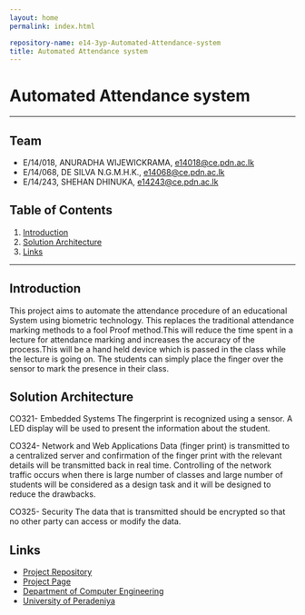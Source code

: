```yaml
---
layout: home
permalink: index.html

repository-name: e14-3yp-Automated-Attendance-system
title: Automated Attendance system
---
```


# Automated Attendance system

---

## Team
-  E/14/018, ANURADHA WIJEWICKRAMA, [e14018@ce.pdn.ac.lk](mailto:e14018@ce.pdn.ac.lk)
-  E/14/068, DE SILVA N.G.M.H.K., [e14068@ce.pdn.ac.lk](mailto:e14068@ce.pdn.ac.lk)
-  E/14/243, SHEHAN DHINUKA, [e14243@ce.pdn.ac.lk](mailto:e14243@ce.pdn.ac.lk)

## Table of Contents
1. [Introduction](#introduction)
2. [Solution Architecture](#solution-architecture )
3. [Links](#links)

---

## Introduction


This project aims to automate the attendance procedure of an educational System using biometric technology. This replaces the traditional attendance marking methods to a fool Proof method.This will reduce the time spent in a lecture for attendance marking and increases the accuracy of the process.This will be a hand held device which is passed in the class while the lecture is going on. The students can simply place the finger over the sensor to mark the presence in their class.


## Solution Architecture

CO321- Embedded Systems
    The fingerprint is recognized using a sensor. A LED display will be used to present the information about the student.

CO324- Network and Web Applications 
    Data (finger print) is transmitted to a centralized server and confirmation of the finger print with the relevant details will be transmitted back in real time. Controlling of the network traffic occurs when there is large number of classes and large number of students will be considered as a design task and it will be designed to reduce the drawbacks.

CO325- Security
    The data that is transmitted should be encrypted so that no other party can access or modify the data. 


## Links

- <a href = "https://github.com/cepdnaclk/e14-3yp-Automated-Attendance-system" target = "_blank"> Project Repository </a>
- <a href = "https://cepdnaclk.github.io/e14-3yp-Automated-Attendance-system/" target = "_blank">Project Page</a>
- <a href = "http://www.ce.pdn.ac.lk/" target = "_blank">Department of Computer Engineering</a>
- <a href = "https://ce.pdn.ac.lk/" target = "_blank">University of Peradeniya</a>


[//]: # (Please refer this to learn more about Markdown syntax)
[//]: # (https://github.com/adam-p/markdown-here/wiki/Markdown-Cheatsheet)
